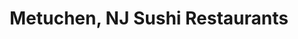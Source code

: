 ---
layout: city
title: Metuchen, NJ Sushi Restaurants
permalink: /new-jersey/metuchen/
stateAbbr: NJ
stateName: New Jersey
cityName: Metuchen

---